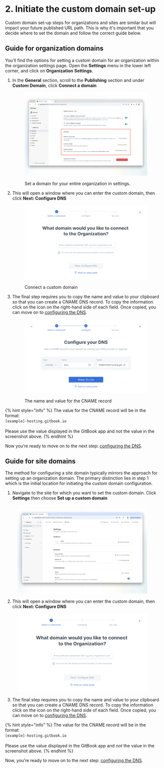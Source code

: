 # 2. Initiate the custom domain set-up

Custom domain set-up steps for organizations and sites are similar but will impact your future published URL path. This is why it's important that you decide where to set the domain and follow the correct guide below.&#x20;

## Guide for organization domains

You’ll find the options for setting a custom domain for an organization within the organization settings page. Open the **Settings** menu in the lower left corner, and click on **Organization** **Settings**.

1.  In the **General** section, scroll to the **Publishing** section and under **Custom Domain**, click **Connect a domain**

    <figure><img src="../../.gitbook/assets/organization-domain.png" alt=""><figcaption><p>Set a domain for your entire organization in settings.</p></figcaption></figure>
2.  This will open a window where you can enter the custom domain, then click **Next: Configure DNS**

    <div data-full-width="true">

    <figure><img src="../../.gitbook/assets/org-enter-subdomain.png" alt=""><figcaption><p>Connect a custom domain</p></figcaption></figure>

    </div>
3.  The final step requires you to copy the name and value to your clipboard so that you can create a CNAME DNS record. To copy the information click on the icon on the right-hand side of each field. Once copied, you can move on to [configuring the DNS](configure-dns.md).&#x20;

    <div data-full-width="true">

    <figure><img src="../../.gitbook/assets/configure-dns.png" alt=""><figcaption><p>The name and value for the CNAME record</p></figcaption></figure>

    </div>

{% hint style="info" %}
The value for the CNAME record will be in the format:\
`[example]-hosting.gitbook.io`\
\
Please use the value displayed in the GitBook app and _not_ the value in the screenshot above.
{% endhint %}

Now you’re ready to move on to the next step: [configuring the DNS](configure-dns.md).

## Guide for site domains

The method for configuring a site domain typically mirrors the approach for setting up an organization domain. The primary distinction lies in step 1 which is the initial location for initiating the custom domain configuration.

1. Navigate to the site for which you want to set the custom domain. Click **Settings** then choose **Set up a custom domain**

<figure><img src="../../.gitbook/assets/published-content-site-settings.png" alt=""><figcaption></figcaption></figure>

2. This will open a window where you can enter the custom domain, then click **Next: Configure DNS**

<figure><img src="../../.gitbook/assets/image (3).png" alt=""><figcaption></figcaption></figure>

3. The final step requires you to copy the name and value to your clipboard so that you can create a CNAME DNS record. To copy the information click on the icon on the right-hand side of each field. Once copied, you can move on to [configuring the DNS](configure-dns.md).&#x20;

{% hint style="info" %}
The value for the CNAME record will be in the format:\
`[example]-hosting.gitbook.io`\
\
Please use the value displayed in the GitBook app and _not_ the value in the screenshot above.
{% endhint %}

Now, you’re ready to move on to the next step: [configuring the DNS](configure-dns.md).
